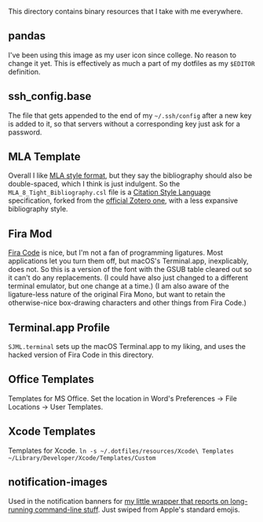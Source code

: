 This directory contains binary resources that I take with me everywhere.

## pandas
I've been using this image as my user icon since college. No reason to change
it yet. This is effectively as much a part of my dotfiles as my `$EDITOR`
definition.

## ssh_config.base
The file that gets appended to the end of my `~/.ssh/config` after a new key is
added to it, so that servers without a corresponding key just ask for a password.

## MLA Template
Overall I like [MLA style format](https://style.mla.org/mla-format/), but they say
the bibliography should also be double-spaced, which I think is just indulgent. So
the `MLA_8_Tight_Bibliography.csl` file is a [Citation Style Language](https://citationstyles.org/)
specification, forked from the [official Zotero one](http://www.zotero.org/styles/modern-language-association), 
with a less expansive bibliography style.

## Fira Mod
[Fira Code](https://github.com/tonsky/FiraCode) is nice, but I'm not a fan of programming
ligatures. Most applications let you turn them off, but macOS's Terminal.app, inexplicably,
does not. So this is a version of the font with the GSUB table cleared out so it can't do
any replacements. (I could have also just changed to a different terminal emulator, but
one change at a time.) (I am also aware of the ligature-less nature of the original
Fira Mono, but want to retain the otherwise-nice box-drawing characters and other things
from Fira Code.)

## Terminal.app Profile
`SJML.terminal` sets up the macOS Terminal.app to my liking, and uses the hacked version
of Fira Code in this directory.

## Office Templates
Templates for MS Office. Set the location in Word's Preferences -> File Locations -> User Templates.

## Xcode Templates
Templates for Xcode. `ln -s ~/.dotfiles/resources/Xcode\ Templates ~/Library/Developer/Xcode/Templates/Custom`

## notification-images
Used in the notification banners for [my little wrapper that reports on long-running command-line stuff](../bin.homelink/notify). Just swiped from Apple's standard emojis.
